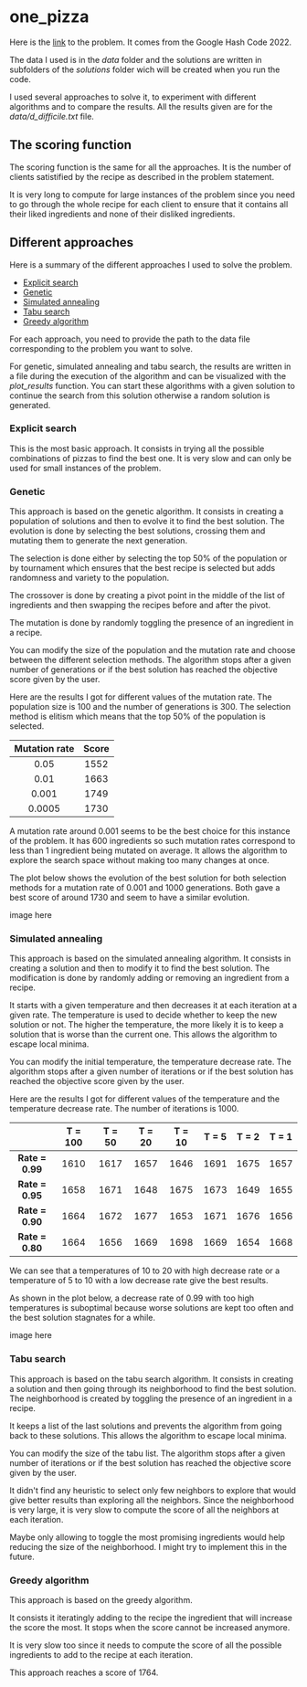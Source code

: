 # one_pizza

Here is the [link](https://codingcompetitions.withgoogle.com/hashcode/round/00000000008f5ca9/00000000008f6f33) to the problem. It comes from the Google Hash Code 2022.

The data I used is in the *data* folder and the solutions are written in subfolders of the *solutions* folder wich will be created when you run the code.

I used several approaches to solve it, to experiment with different algorithms and to compare the results. All the results given are for the *data/d_difficile.txt* file.

## The scoring function

The scoring function is the same for all the approaches. It is the number of clients satistified by the recipe as described in the problem statement.

It is very long to compute for large instances of the problem since you need to go through the whole recipe for each client to ensure that it contains all their liked ingredients and none of their disliked ingredients.

## Different approaches

Here is a summary of the different approaches I used to solve the problem.
  - [Explicit search](#explicit-search)
  - [Genetic](#genetic)
  - [Simulated annealing](#simulated-annealing)
  - [Tabu search](#tabu-search)
  - [Greedy algorithm](#greedy-algorithm)

For each approach, you need to provide the path to the data file corresponding to the problem you want to solve.

For genetic, simulated annealing and tabu search, the results are written in a file during the execution of the algorithm and can be visualized with the *plot_results* function. You can start these algorithms with a given solution to continue the search from this solution otherwise a random solution is generated.


### Explicit search

This is the most basic approach. It consists in trying all the possible combinations of pizzas to find the best one. It is very slow and can only be used for small instances of the problem.

### Genetic

This approach is based on the genetic algorithm. It consists in creating a population of solutions and then to evolve it to find the best solution. The evolution is done by selecting the best solutions, crossing them and mutating them to generate the next generation.

The selection is done either by selecting the top 50% of the population or by tournament which ensures that the best recipe is selected but adds randomness and variety to the population.

The crossover is done by creating a pivot point in the middle of the list of ingredients and then swapping the recipes before and after the pivot. 

The mutation is done by randomly toggling the presence of an ingredient in a recipe.

You can modify the size of the population and the mutation rate and choose between the different selection methods.
The algorithm stops after a given number of generations or if the best solution has reached the objective score given by the user.

Here are the results I got for different values of the mutation rate. The population size is 100 and the number of generations is 300. The selection method is elitism which means that the top 50% of the population is selected.

| **Mutation rate** | **Score** |
|:-----------------:|:---------:|
| 0.05              | 1552      |
| 0.01              | 1663      |
| 0.001             | 1749      |
| 0.0005            | 1730      |

A mutation rate around 0.001 seems to be the best choice for this instance of the problem. It has 600 ingredients so such mutation rates correspond to less than 1 ingredient being mutated on average. It allows the algorithm to explore the search space without making too many changes at once.

The plot below shows the evolution of the best solution for both selection methods for a mutation rate of 0.001 and 1000 generations. Both gave a best score of around 1730 and seem to have a similar evolution.

image here

### Simulated annealing

This approach is based on the simulated annealing algorithm. It consists in creating a solution and then to modify it to find the best solution. The modification is done by randomly adding or removing an ingredient from a recipe.

It starts with a given temperature and then decreases it at each iteration at a given rate. The temperature is used to decide whether to keep the new solution or not. The higher the temperature, the more likely it is to keep a solution that is worse than the current one. This allows the algorithm to escape local minima.

You can modify the initial temperature, the temperature decrease rate. The algorithm stops after a given number of iterations or if the best solution has reached the objective score given by the user.

Here are the results I got for different values of the temperature and the temperature decrease rate. The number of iterations is 1000.

|                 | **T = 100** | **T = 50** | **T = 20** | **T = 10** | **T = 5** | **T = 2** | **T = 1** |
|:---------------:|:-----------:|:----------:|:----------:|:----------:|:---------:|:---------:|:---------:|
| **Rate = 0.99** | 1610        | 1617       | 1657       | 1646       | 1691      | 1675      | 1657      |
| **Rate = 0.95** | 1658        | 1671       | 1648       | 1675       | 1673      | 1649      | 1655      |
| **Rate = 0.90** | 1664        | 1672       | 1677       | 1653       | 1671      | 1676      | 1656      |
| **Rate = 0.80** | 1664        | 1656       | 1669       | 1698       | 1669      | 1654      | 1668      |

We can see that a temperatures of 10 to 20 with high decrease rate or a temperature of 5 to 10 with a low decrease rate give the best results.

As shown in the plot below, a decrease rate of 0.99 with too high temperatures is suboptimal because worse solutions are kept too often and the best solution stagnates for a while.

image here

### Tabu search

This approach is based on the tabu search algorithm. It consists in creating a solution and then going through its neighborhood to find the best solution. The neighborhood is created by toggling the presence of an ingredient in a recipe.

It keeps a list of the last solutions and prevents the algorithm from going back to these solutions. This allows the algorithm to escape local minima.

You can modify the size of the tabu list. The algorithm stops after a given number of iterations or if the best solution has reached the objective score given by the user.

It didn't find any heuristic to select only few neighbors to explore that would give better results than exploring all the neighbors. Since the neighborhood is very large, it is very slow to compute the score of all the neighbors at each iteration.

Maybe only allowing to toggle the most promising ingredients would help reducing the size of the neighborhood. I might try to implement this in the future.

### Greedy algorithm

This approach is based on the greedy algorithm.

It consists it iteratingly adding to the recipe the ingredient that will increase the score the most. It stops when the score cannot be increased anymore.

It is very slow too since it needs to compute the score of all the possible ingredients to add to the recipe at each iteration.

This approach reaches a score of 1764.
